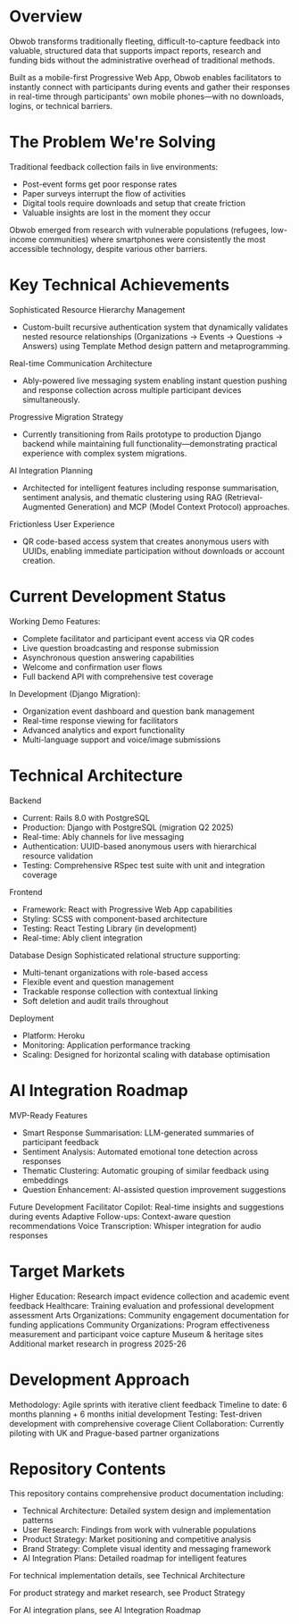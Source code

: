 # Overview
Obwob transforms traditionally fleeting, difficult-to-capture feedback into valuable, structured data that supports impact reports, research and funding bids without the administrative overhead of traditional methods.

Built as a mobile-first Progressive Web App, Obwob enables facilitators to instantly connect with participants during events and gather their responses in real-time through participants' own mobile phones—with no downloads, logins, or technical barriers.


# The Problem We're Solving
Traditional feedback collection fails in live environments:
- Post-event forms get poor response rates
- Paper surveys interrupt the flow of activities
- Digital tools require downloads and setup that create friction
- Valuable insights are lost in the moment they occur

Obwob emerged from research with vulnerable populations (refugees, low-income communities) where smartphones were consistently the most accessible technology, despite various other barriers.


# Key Technical Achievements
Sophisticated Resource Hierarchy Management
- Custom-built recursive authentication system that dynamically validates nested resource relationships (Organizations → Events → Questions → Answers) using Template Method design pattern and metaprogramming.

Real-time Communication Architecture
- Ably-powered live messaging system enabling instant question pushing and response collection across multiple participant devices simultaneously.

Progressive Migration Strategy
- Currently transitioning from Rails prototype to production Django backend while maintaining full functionality—demonstrating practical experience with complex system migrations.

AI Integration Planning
- Architected for intelligent features including response summarisation, sentiment analysis, and thematic clustering using RAG (Retrieval-Augmented Generation) and MCP (Model Context Protocol) approaches.

Frictionless User Experience
- QR code-based access system that creates anonymous users with UUIDs, enabling immediate participation without downloads or account creation.


# Current Development Status
Working Demo Features:
- Complete facilitator and participant event access via QR codes
- Live question broadcasting and response submission
- Asynchronous question answering capabilities
- Welcome and confirmation user flows
- Full backend API with comprehensive test coverage

In Development (Django Migration):
- Organization event dashboard and question bank management
- Real-time response viewing for facilitators
- Advanced analytics and export functionality
- Multi-language support and voice/image submissions


# Technical Architecture
Backend
- Current: Rails 8.0 with PostgreSQL
- Production: Django with PostgreSQL (migration Q2 2025)
- Real-time: Ably channels for live messaging
- Authentication: UUID-based anonymous users with hierarchical resource validation
- Testing: Comprehensive RSpec test suite with unit and integration coverage

Frontend
- Framework: React with Progressive Web App capabilities
- Styling: SCSS with component-based architecture
- Testing: React Testing Library (in development)
- Real-time: Ably client integration

Database Design
Sophisticated relational structure supporting:
- Multi-tenant organizations with role-based access
- Flexible event and question management
- Trackable response collection with contextual linking
- Soft deletion and audit trails throughout

Deployment
- Platform: Heroku
- Monitoring: Application performance tracking
- Scaling: Designed for horizontal scaling with database optimisation


# AI Integration Roadmap
MVP-Ready Features
- Smart Response Summarisation: LLM-generated summaries of participant feedback
- Sentiment Analysis: Automated emotional tone detection across responses
- Thematic Clustering: Automatic grouping of similar feedback using embeddings
- Question Enhancement: AI-assisted question improvement suggestions

Future Development
Facilitator Copilot: Real-time insights and suggestions during events
Adaptive Follow-ups: Context-aware question recommendations
Voice Transcription: Whisper integration for audio responses


# Target Markets
Higher Education: Research impact evidence collection and academic event feedback
Healthcare: Training evaluation and professional development assessment
Arts Organizations: Community engagement documentation for funding applications
Community Organizations: Program effectiveness measurement and participant voice capture
Museum & heritage sites
Additional market research in progress 2025-26


# Development Approach
Methodology: Agile sprints with iterative client feedback
Timeline to date: 6 months planning + 6 months initial development
Testing: Test-driven development with comprehensive coverage
Client Collaboration: Currently piloting with UK and Prague-based partner organizations


# Repository Contents
This repository contains comprehensive product documentation including:
- Technical Architecture: Detailed system design and implementation patterns
- User Research: Findings from work with vulnerable populations
- Product Strategy: Market positioning and competitive analysis
- Brand Strategy: Complete visual identity and messaging framework
- AI Integration Plans: Detailed roadmap for intelligent features

For technical implementation details, see Technical Architecture

For product strategy and market research, see Product Strategy

For AI integration plans, see AI Integration Roadmap
